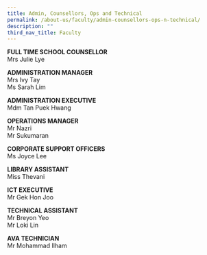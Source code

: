 ```yaml
---
title: Admin, Counsellors, Ops and Technical
permalink: /about-us/faculty/admin-counsellors-ops-n-technical/
description: ""
third_nav_title: Faculty
---
```

**FULL TIME SCHOOL COUNSELLOR** <br>
Mrs Julie Lye

  

**ADMINISTRATION MANAGER** <br>
Mrs Ivy Tay <br>
Ms Sarah Lim

  

**ADMINISTRATION EXECUTIVE** <br>
Mdm Tan Puek Hwang  

  

**OPERATIONS MANAGER** <br>
Mr Nazri <br>
Mr Sukumaran

  

**CORPORATE SUPPORT OFFICERS** <br>
Ms Joyce Lee  

  

**LIBRARY ASSISTANT** <br>
Miss Thevani

  

**ICT EXECUTIVE** <br>
Mr Gek Hon Joo

  

**TECHNICAL ASSISTANT** <br>
Mr Breyon Yeo   <br>
Mr Loki Lin

  

**AVA TECHNICIAN** <br>
Mr Mohammad Ilham